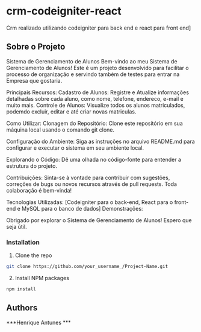 # crm-codeigniter-react
Crm realizado utilizando codeigniter para back end e react para front end]
<br/>

## Sobre o Projeto
Sistema de Gerenciamento de Alunos
Bem-vindo ao meu Sistema de Gerenciamento de Alunos! Este é um projeto desenvolvido para facilitar o processo de organização e servindo também de testes para entrar na Empresa que gostaria.

Principais Recursos:
Cadastro de Alunos: Registre e Atualize informações detalhadas sobre cada aluno, como nome, telefone, endereco, e-mail e muito mais.
Controle de Alunos: Visualize todos os alunos matriculados, podemdo excluir, editar e até criar novas matriculas.

Como Utilizar:
Clonagem do Repositório: Clone este repositório em sua máquina local usando o comando git clone.

Configuração do Ambiente: Siga as instruções no arquivo README.md para configurar e executar o sistema em seu ambiente local.

Explorando o Código: Dê uma olhada no código-fonte para entender a estrutura do projeto.

Contribuições: Sinta-se à vontade para contribuir com sugestões, correções de bugs ou novos recursos através de pull requests. Toda colaboração é bem-vinda!

Tecnologias Utilizadas:
[Codeigniter para o back-end, React para o front-end e MySQL para o banco de dados]
Demonstrações:

Obrigado por explorar o Sistema de Gerenciamento de Alunos! Espero que seja útil.



### Installation

1. Clone the repo

```sh
git clone https://github.com/your_username_/Project-Name.git
```

2. Install NPM packages

```sh
npm install
```


## Authors

***Henrique Antunes ***


